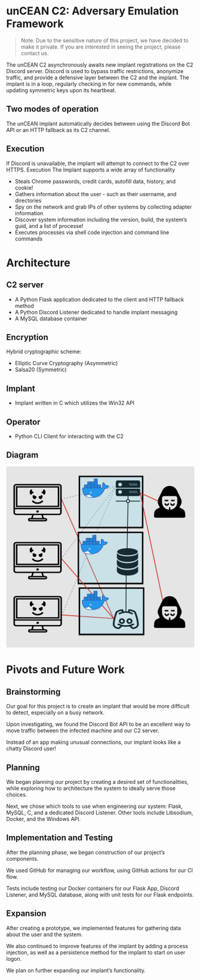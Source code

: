 # unCEAN C2: Adversary Emulation Framework
> Note: Due to the sensitive nature of this project, we have decided to make it private. If you are interested in seeing the project, please contact us.

The unCEAN C2 asynchronously awaits new implant registrations on the C2 Discord server. Discord is used to bypass traffic restrictions, anonymize traffic, and provide a defensive layer between the C2 and the implant. The implant is in a loop, regularly checking in for new commands, while updating symmetric keys upon its heartbeat.

## Two modes of operation
The unCEAN implant automatically decides between using the Discord Bot API or an HTTP fallback as its C2 channel.

## Execution
If Discord is unavailable, the implant will attempt to connect to the C2 over HTTPS.
Execution
The Implant supports a wide array of functionality
- Steals Chrome passwords, credit cards, autofill data, history, and cookie!
- Gathers information about the user - such as their username, and directories
- Spy on the network and grab IPs of other
systems by collecting adapter information
- Discover system information including the version, build, the system’s guid, and a list of processe!
- Executes processes via shell code injection and command line commands

# Architecture
## C2 server
- A Python Flask application dedicated to the client and HTTP fallback method
- A Python Discord Listener dedicated to handle implant messaging
- A MySQL database container

## Encryption
Hybrid cryptographic scheme:
- Elliptic Curve Cryptography (Asymmetric)
- Salsa20 (Symmetric)

## Implant 
- Implant written in C which utilizes the Win32 API

## Operator
- Python CLI Client for interacting with the C2
## Diagram
![](architecture.png)

# Pivots and Future Work
## Brainstorming
Our goal for this project is to create an implant that would be more difficult to detect, especially on a busy network.

Upon investigating, we found the Discord Bot API to be an excellent way to move traffic between the infected machine and our C2 server.

Instead of an app making unusual connections, our implant looks like a chatty Discord user!

## Planning
We began planning our project by creating a desired set of functionalities, while exploring how to architecture the system to ideally serve those choices.

Next, we chose which tools to use when engineering our system: Flask, MySQL, C, and a dedicated Discord Listener. Other tools include Libsodium, Docker, and the Windows API.

## Implementation and Testing
After the planning phase, we began construction of our project’s components.

We used GitHub for managing our workflow, using GitHub actions for our CI flow.

Tests include testing our Docker containers for our Flask App, Discord Listener, and MySQL database, along with unit tests for our Flask endpoints.

## Expansion
After creating a prototype, we implemented features for gathering data about the user and the system.

We also continued to improve features of the implant by adding a process injection, as well as a persistence method for the implant to start on user logon.


We plan on further expanding our implant’s functionality.